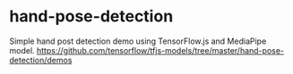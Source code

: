 # hand-pose-detection

Simple hand post detection demo using TensorFlow.js and MediaPipe model.
https://github.com/tensorflow/tfjs-models/tree/master/hand-pose-detection/demos
